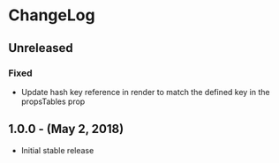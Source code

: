 ChangeLog
=========

Unreleased
----------
### Fixed
* Update hash key reference in render to match the defined key in the propsTables prop

1.0.0 - (May 2, 2018)
------------------
* Initial stable release
